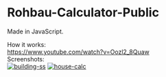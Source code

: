 # Rohbau-Calculator-Public

Made in JavaScript.

How it works:
</br>
https://www.youtube.com/watch?v=Oozl2_8Quaw
</br>
Screenshots:
</br>
<a href="https://ibb.co/2tsWdtG"><img src="https://i.ibb.co/BZrcBZ0/building-ss.png" alt="building-ss" border="0"></a>
<a href="https://ibb.co/P1Q7kmd"><img src="https://i.ibb.co/xzHpZCN/house-calc.png" alt="house-calc" border="0"></a><br />
